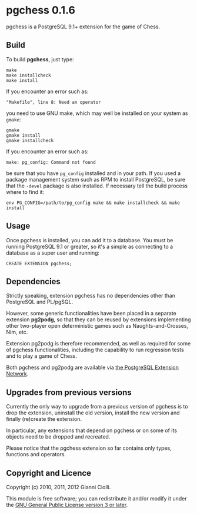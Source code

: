 pgchess 0.1.6
=============

pgchess is a PostgreSQL 9.1+ extension for the game of Chess.

Build
-----

To build **pgchess**, just type:

    make
    make installcheck
    make install

If you encounter an error such as:

    "Makefile", line 8: Need an operator

you need to use GNU make, which may well be installed on your system as
`gmake`:

    gmake
    gmake install
    gmake installcheck

If you encounter an error such as:

    make: pg_config: Command not found

be sure that you have `pg_config` installed and in your path. If you
used a package management system such as RPM to install PostgreSQL, be
sure that the `-devel` package is also installed. If necessary tell the
build process where to find it:

    env PG_CONFIG=/path/to/pg_config make && make installcheck && make install

Usage
-----

Once pgchess is installed, you can add it to a database. You must be
running PostgreSQL 9.1 or greater, so it's a simple as connecting to a
database as a super user and running:

    CREATE EXTENSION pgchess;

Dependencies
------------

Strictly speaking, extension pgchess has no dependencies other than
PostgreSQL and PL/pgSQL.

However, some generic functionalities have been placed in a separate
extension **pg2podg**, so that they can be reused by extensions
implementing other two-player open deterministic games such as
Naughts-and-Crosses, Nim, etc.

Extension pg2podg is therefore recommended, as well as required for some
of pgchess functionalities, including the capability to run regression
tests and to play a game of Chess.

Both pgchess and pg2podg are available via [the PostgreSQL Extension
Network](http://pgxn.org).

Upgrades from previous versions
-------------------------------

Currently the only way to upgrade from a previous version of pgchess is
to drop the extension, uninstall the old version, install the new
version and finally (re)create the extension.

In particular, any extensions that depend on pgchess or on some of its
objects need to be dropped and recreated.

Please notice that the pgchess extension so far contains only types,
functions and operators.

Copyright and Licence
---------------------

Copyright (c) 2010, 2011, 2012 Gianni Ciolli.

This module is free software; you can redistribute it and/or modify it
under the [GNU General Public License version 3 or
later](http://www.gnu.org/copyleft/gpl.html).
